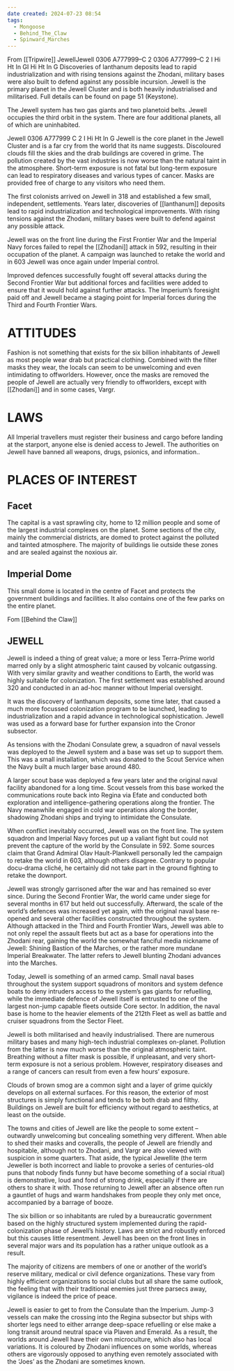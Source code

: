 ```yaml
---
date created: 2024-07-23 08:54
tags:
  - Mongoose
  - Behind_The_Claw
  - Spinward_Marches
---
```


From [[Tripwire]]
JewellJewell 0306 A777999–C 2 0306 A777999–C 2 I Hi Ht In GI Hi Ht In G Discoveries of lanthanum deposits lead to rapid industrialization and with rising tensions against the Zhodani, military bases were also built to defend against any possible incursion. Jewell is the primary planet in the Jewell Cluster and is both heavily industrialised and militarised. Full details can be found on page 51 (Keystone).

The Jewell system has two gas giants and two planetoid belts. Jewell occupies the third orbit in the system. There are four additional planets, all of which are uninhabited.

Jewell 0306 A777999 C 2 I Hi Ht In G Jewell is the core planet in the Jewell Cluster and is a far cry from the world that its name suggests. Discoloured clouds fill the skies and the drab buildings are covered in grime. The pollution created by the vast industries is now worse than the natural taint in the atmosphere. Short-term exposure is not fatal but long-term exposure can lead to respiratory diseases and various types of cancer. Masks are provided free of charge to any visitors who need them.

The first colonists arrived on Jewell in 318 and established a few small, independent, settlements. Years later, discoveries of [[lanthanum]] deposits lead to rapid industrialization and technological improvements. With rising tensions against the Zhodani, military bases were built to defend against any possible attack.

Jewell was on the front line during the First Frontier War and the Imperial Navy forces failed to repel the [[Zhodani]] attack in 592, resulting in their occupation of the planet. A campaign was launched to retake the world and in 603 Jewell was once again under Imperial control.

Improved defences successfully fought off several attacks during the Second Frontier War but additional forces and facilities were added to ensure that it would hold against further attacks. The Imperium’s foresight paid off and Jewell became a staging point for Imperial forces during the Third and Fourth Frontier Wars.

# ATTITUDES

Fashion is not something that exists for the six billion inhabitants of Jewell as most people wear drab but practical clothing. Combined with the filter masks they wear, the locals can seem to be unwelcoming and even intimidating to offworlders. However, once the masks are removed the people of Jewell are actually very friendly to offworlders, except with [[Zhodani]] and in some cases, Vargr.

# LAWS

All Imperial travellers must register their business and cargo before landing at the starport, anyone else is denied access to Jewell. The authorities on Jewell have banned all weapons, drugs, psionics, and information..

# PLACES OF INTEREST

## Facet

The capital is a vast sprawling city, home to 12 million people and some of the largest industrial complexes on the planet. Some sections of the city, mainly the commercial districts, are domed to protect against the polluted and tainted atmosphere. The majority of buildings lie outside these zones and are sealed against the noxious air.

## Imperial Dome

This small dome is located in the centre of Facet and protects the government buildings and facilities. It also contains one of the few parks on the entire planet.

Fom [[Behind the Claw]]

## JEWELL

Jewell is indeed a thing of great value; a more or less Terra-Prime world marred only by a slight atmospheric taint caused by volcanic outgassing. With very similar gravity and weather conditions to Earth, the world was highly suitable for colonization. The first settlement was established around 320 and conducted in an ad-hoc manner without Imperial oversight.

It was the discovery of lanthanum deposits, some time later, that caused a much more focussed colonization program to be launched, leading to industrialization and a rapid advance in technological sophistication.
Jewell was used as a forward base for further expansion into the Cronor subsector.

As tensions with the Zhodani Consulate grew, a squadron of naval vessels was deployed to the Jewell system and a base was set up to support them. This was a small installation, which was donated to the Scout Service when the Navy built a much larger base around 480.

A larger scout base was deployed a few years later and the original naval facility abandoned for a long time. Scout vessels from this base worked the communications route back into Regina via Efate and conducted both exploration and intelligence-gathering operations along the frontier. The Navy meanwhile engaged in cold war operations along the border, shadowing Zhodani ships and trying to intimidate the Consulate.

When conflict inevitably occurred, Jewell was on the front line. The system squadron and Imperial Navy forces put up a valiant fight but could not prevent the capture of the world by the Consulate in 592. Some sources claim that Grand Admiral Olav Hault-Plankwell personally led the campaign to retake the world in 603, although others disagree. Contrary to popular docu-drama cliché, he certainly did not take part in the ground fighting to retake the downport.

Jewell was strongly garrisoned after the war and has remained so ever since. During the Second Frontier War, the world came under siege for several months in 617 but held out successfully. Afterward, the scale of the world’s defences was increased yet again, with the original naval base re-opened and several other facilities constructed throughout the system. Although attacked in the Third and Fourth Frontier Wars, Jewell was able to not only repel the assault fleets but act as a base for operations into the Zhodani rear, gaining the world the somewhat fanciful media nickname of Jewell: Shining Bastion of the Marches, or the rather more mundane Imperial Breakwater. The latter refers to Jewell blunting Zhodani advances into the Marches.

Today, Jewell is something of an armed camp. Small naval bases throughout the system support squadrons of monitors and system defence boats to deny intruders access to the system’s gas giants for refuelling, while the immediate defence of Jewell itself is entrusted to one of the largest non-jump capable fleets outside Core sector. In addition, the naval base is home to the heavier elements of the 212th Fleet as well as battle and cruiser squadrons from the Sector Fleet.

Jewell is both militarised and heavily industrialised. There are numerous military bases and many high-tech industrial complexes on-planet. Pollution from the latter is now much worse than the original atmospheric taint. Breathing without a filter mask is possible, if unpleasant, and very short-term exposure is not a serious problem. However, respiratory diseases and a range of cancers can result from even a few hours’ exposure.

Clouds of brown smog are a common sight and a layer of grime quickly develops on all external surfaces. For this reason, the exterior of most structures is simply functional and tends to be both drab and filthy. Buildings on Jewell are built for efficiency without regard to aesthetics, at least on the outside.

The towns and cities of Jewell are like the people to some extent – outwardly unwelcoming but concealing something very different. When able to shed their masks and coveralls, the people of Jewell are friendly and hospitable, although not to Zhodani, and Vargr are also viewed with suspicion in some quarters. That aside, the typical Jewellite (the term Jeweller is both incorrect and liable to provoke a series of centuries-old puns that nobody finds funny but have become something of a social ritual) is demonstrative, loud and fond of strong drink, especially if there are others to share it with.  Those returning to Jewell after an absence often run a gauntlet of hugs and warm handshakes from people they only met once, accompanied by a barrage of booze.

The six billion or so inhabitants are ruled by a bureaucratic government based on the highly structured system implemented during the rapid-colonization phase of Jewell’s history. Laws are strict and robustly enforced but this causes little resentment. Jewell has been on the front lines in several major wars and its population has a rather unique outlook as a result.

The majority of citizens are members of one or another of the world’s reserve military, medical or civil defence organizations. These vary from highly efficient organizations to social clubs but all share the same outlook, the feeling that with their traditional enemies just three parsecs away, vigilance is indeed the price of peace.

Jewell is easier to get to from the Consulate than the Imperium. Jump-3 vessels can make the crossing into the Regina subsector but ships with shorter legs need to either arrange deep-space refuelling or else make a long transit around neutral space via Plaven and Emerald.  As a result, the worlds around Jewell have their own microculture, which also has local variations. It is coloured by Zhodani influences on some worlds, whereas others are vigorously opposed to anything even remotely associated with the ‘Joes’ as the Zhodani are sometimes known.
